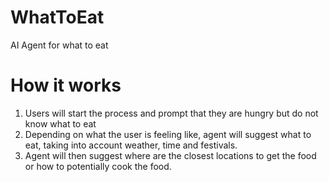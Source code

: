 # WhatToEat
AI Agent for what to eat

# How it works

1. Users will start the process and prompt that they are hungry but do not know what to eat
2. Depending on what the user is feeling like, agent will suggest what to eat, taking into account weather, time and festivals.
3. Agent will then suggest where are the closest locations to get the food or how to potentially cook the food.
